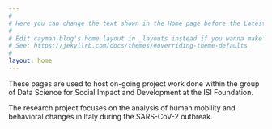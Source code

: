 ```yaml
---
#
# Here you can change the text shown in the Home page before the Latest Posts section.
#
# Edit cayman-blog's home layout in _layouts instead if you wanna make some changes
# See: https://jekyllrb.com/docs/themes/#overriding-theme-defaults
#
layout: home
---
```


These pages are used to host on-going project work done within the group of Data Science for Social Impact and Development at the ISI Foundation.

The research project focuses on the analysis of human mobility and behavioral changes in Italy during the SARS-CoV-2 outbreak.
